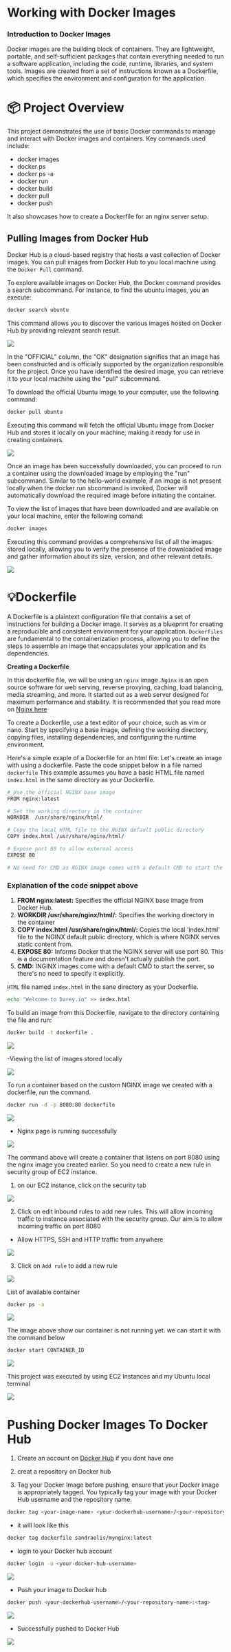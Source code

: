 # Working with Docker Images

### Introduction to Docker Images

Docker images are the building block of containers. They are lightweight, portable, and self-sufficient packages that contain everything needed to run a software application, including the code, runtime, libraries, and system tools. Images are created from a set of instructions known as a Dockerfile, which specifies the environment and configuration for the application.

# 📦 Project Overview

This project demonstrates the use of basic Docker commands to manage and interact with Docker images and containers. Key commands used include:

- docker images
- docker ps 
- docker ps -a
- docker run
- docker build
- docker pull
- docker push

It also showcases how to create a Dockerfile for an nginx server setup.


## Pulling Images from Docker Hub

Docker Hub is a cloud-based registry that hosts a vast collection of Docker images. You can pull images from Docker Hub to you local machine using the `Docker Pull` command. 

To explore available images on Docker Hub, the Docker command provides a search subcommand. For Instance, to find the ubuntu images, you an execute:

``` bash
docker search ubuntu
```

This command allows you to discover the various images hosted on Docker Hub by providing relevant search result.


![](./Images/1.%20docker.png)


In the "OFFICIAL" column, the "OK" designation signifies that an image has been constructed and is officially supported by the organization responsible for the project. Once you have identified the desired image, you can retrieve it to your local machine using the "pull" subcommand.

To download the official Ubuntu image to your computer, use the following command:


``` bash
docker pull ubuntu
```

Executing this command will fetch the official Ubuntu image from Docker Hub and stores it locally on your machine, making it ready for use in creating containers.

![](./Images/2.%20docker-pull.png)

Once an image has been successfully downloaded, you can proceed to run a container using the downloaded image by employing the "run" subcommand. Similar to the hello-world example, if an image is not present locally when the docker run sbcommand is invoked, Docker will automatically download the required image before initiating the container.

To view the list of images that have been downloaded and are available on your local machine, enter the following comand:

``` bash
docker images
```

Executing this command provides a comprehensive list of all the images stored locally, allowing you to verify the presence of the downloaded image and gather information about its size, version, and other relevant details.
 
![](./Images/3.%20docker-images.png)


# 💡Dockerfile

A Dockerfile is a plaintext configuration file that contains a set of instructions for building a Docker image. It serves as a blueprint for creating a reproducible and consistent environment for your application. `Dockerfiles` are fundamental to the containerization process, allowing you to define the steps to assemble an image that encapsulates your application and its dependencies.

**Creating a Dockerfile**

In this dockerfile file, we will be using an `nginx` image. `Nginx` is an open source software for web serving, reverse proxying, caching, load balancing, media streaming, and more. It started out as a web server designed for maximum performance and stability. It is recommended that you read more on [Nginx here](https://www.f5.com/glossary) 

To create a Dockerfile, use a text editor of your choice, such as vim or nano. Start by specifying a base image, defining the working directory, copying files, installing dependencies, and configuring the runtime environment.

Here's a simple exaple of a Dockerfile for an html file: Let's create an image with using a dockerfile. Paste the code snippet below in a file named `dockerfile` This example assumes you have a basic HTML file named `index.html` in the same directory as your Dockerfile.


``` bash
# Use the official NGINX base image
FROM nginx:latest

# Set the working directory in the container
WORKDIR  /usr/share/nginx/html/

# Copy the local HTML file to the NGINX default public directory
COPY index.html /usr/share/nginx/html/

# Expose port 80 to allow external access
EXPOSE 80

# No need for CMD as NGINX image comes with a default CMD to start the server
```


### Explanation of the code snippet above

1. **FROM nginx:latest:** Specifies the official NGINX base image from Docker Hub.
2. **WORKDIR /usr/share/nginx/html/:** Specifies the working directory in the container
3. **COPY index.html /usr/share/nginx/html/:** Copies the local 'index.html' file to the NGINX default public directory, which is where NGINX serves static content from.
4. **EXPOSE 80:** Informs Docker that the NGINX server will use port 80. This is a documentation feature and doesn't actually publish the port.
5. **CMD:** INGINX images come with a default CMD to start the server, so there's no need to specify it explicitly.

`HTML` file named `index.html` in the sane directory as your Dockerfile.

``` bash
echo "Welcome to Darey.io" >> index.html
```

To build an image from this Dockerfile, navigate to the directory containing the file and run:

``` bash
docker build -t dockerfile .
```

![](./Images/4.%20dockerfile.png)

-Viewing the list of images stored locally

![](./Images/5.%20docker-images.png)

To run a container based on the custom NGINX image we created with a dockerfile, run the command.

``` bash
docker run -d -p 8080:80 dockerfile
```

![](./Images/6.%20docker-p.png)

- Nginx page is running successfully

![](./Images/7.%20localhost8080.png)


The command above will create a container that listens on port 8080 using the nginx image you created earlier. So you need to create a new rule in security group of EC2 instance.

1. on our EC2 instance, click on the security tab 

![](./Images/8.%20Docker-ec2.png)

2. Click on edit inbound rules to add new rules. This will allow incoming traffic to instance associated with the security group. Our aim is to allow incoming traffic on port 8080 

- Allow HTTPS, SSH and HTTP traffic from anywhere

![](./Images/9.%20https.png)


3. Click on `Add rule` to add a new rule

![](./Images/10.%20port8080.png)


List of available container


``` bash
docker ps -a
```

![](./Images/11.%20available-contgainer.png)


The image above show our container is not running yet. we can start it with the command below


``` bash
docker start CONTAINER_ID
```

![](./Images/12.%20container-ID.png)

This project was executed by using EC2 Instances and my Ubuntu local terminal

![](./Images/13.%20ec2-8080.png)



# Pushing Docker Images To Docker Hub

1. Create an account on [Docker Hub](https://hub.docker.com/repositories/sandraolis) if you dont have one

2. creat a repository on Docker hub

3. Tag your Docker Image before pushing, ensure that your Docker image is appropriately tagged. You typically tag your image with your Docker Hub username and the repository name.

``` bash
docker tag <your-image-name> <your-dockerhub-username>/<your-repository-name>:<tag>
```

- it will look like this 

``` bash
docker tag dockerfile sandraolis/mynginx:latest
```
- login to your Docker hub account

``` bash
docker login -u <your-docker-hub-username>
```

![](./Images/14.%20login-succeded.png)

- Push your image to Docker hub

``` bash
docker push <your-dockerhub-username>/<your-repository-name>:<tag>
```

![](./Images/15.%20docker-push.png)

- Successfully pushed to Docker Hub

![](./Images/16.%20pushed.png)









